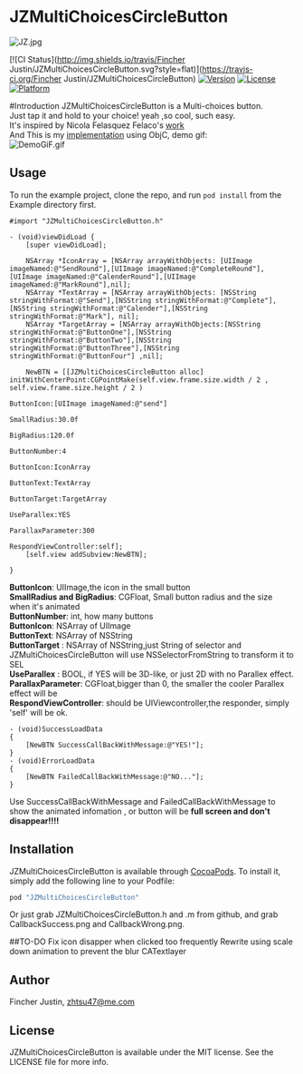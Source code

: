 # JZMultiChoicesCircleButton
![JZ.jpg](https://github.com/JustinFincher/JZMultiChoicesCircleButton/raw/master/DemoPic/JZ.jpg)  

[![CI Status](http://img.shields.io/travis/Fincher Justin/JZMultiChoicesCircleButton.svg?style=flat)](https://travis-ci.org/Fincher Justin/JZMultiChoicesCircleButton)
[![Version](https://img.shields.io/cocoapods/v/JZMultiChoicesCircleButton.svg?style=flat)](http://cocoapods.org/pods/JZMultiChoicesCircleButton)
[![License](https://img.shields.io/cocoapods/l/JZMultiChoicesCircleButton.svg?style=flat)](http://cocoapods.org/pods/JZMultiChoicesCircleButton)
[![Platform](https://img.shields.io/cocoapods/p/JZMultiChoicesCircleButton.svg?style=flat)](http://cocoapods.org/pods/JZMultiChoicesCircleButton)

#Introduction
JZMultiChoicesCircleButton is a Multi-choices button.  
Just tap it and hold to your choice! yeah ,so cool, such easy.   
It's inspired by Nicola Felasquez Felaco's [work](https://dribbble.com/shots/2293573-Pubbblish)  
And This is my [implementation](https://dribbble.com/shots/2333536-ParallaxCircleButton) using ObjC, demo gif:   
![DemoGiF.gif](https://github.com/JustinFincher/JZMultiChoicesCircleButton/raw/master/DemoPic/DemoGiF.gif) 

## Usage

To run the example project, clone the repo, and run `pod install` from the Example directory first.

```
#import "JZMultiChoicesCircleButton.h"

- (void)viewDidLoad {
    [super viewDidLoad];

    NSArray *IconArray = [NSArray arrayWithObjects: [UIImage imageNamed:@"SendRound"],[UIImage imageNamed:@"CompleteRound"],[UIImage imageNamed:@"CalenderRound"],[UIImage imageNamed:@"MarkRound"],nil];
    NSArray *TextArray = [NSArray arrayWithObjects: [NSString stringWithFormat:@"Send"],[NSString stringWithFormat:@"Complete"],[NSString stringWithFormat:@"Calender"],[NSString stringWithFormat:@"Mark"], nil];
    NSArray *TargetArray = [NSArray arrayWithObjects:[NSString stringWithFormat:@"ButtonOne"],[NSString stringWithFormat:@"ButtonTwo"],[NSString stringWithFormat:@"ButtonThree"],[NSString stringWithFormat:@"ButtonFour"] ,nil];
    
    NewBTN = [[JZMultiChoicesCircleButton alloc] initWithCenterPoint:CGPointMake(self.view.frame.size.width / 2 , self.view.frame.size.height / 2 )
                                                                                      ButtonIcon:[UIImage imageNamed:@"send"]
                                                                                     SmallRadius:30.0f
                                                                                       BigRadius:120.0f
                                                                                    ButtonNumber:4
                                                                                      ButtonIcon:IconArray
                                                                                      ButtonText:TextArray
                                                                                    ButtonTarget:TargetArray
                                                                                     UseParallex:YES
                                                                               ParallaxParameter:300
                                                                           RespondViewController:self];
    [self.view addSubview:NewBTN];
    
}

```
**ButtonIcon**: UIImage,the icon in the small button  
**SmallRadius and BigRadius**: CGFloat, Small button radius and the size when it's animated  
**ButtonNumber**: int, how many buttons  
**ButtonIcon**: NSArray of UIImage   
**ButtonText**: NSArray of NSString  
**ButtonTarget** : NSArray of NSString,just String of selector and JZMultiChoicesCircleButton will use NSSelectorFromString to transform it to SEL  
**UseParallex** : BOOL, if YES will be 3D-like, or just 2D with no Parallex effect.  
**ParallaxParameter**: CGFloat,bigger than 0, the smaller the cooler Parallex effect will be  
**RespondViewController**: should be UIViewcontroller,the responder, simply 'self' will be ok.  

```
- (void)SuccessLoadData
{
    [NewBTN SuccessCallBackWithMessage:@"YES!"];
}
- (void)ErrorLoadData
{
    [NewBTN FailedCallBackWithMessage:@"NO..."];
}
```
Use SuccessCallBackWithMessage and FailedCallBackWithMessage to show the animated infomation , or button will be **full screen and don't disappear!!!!**



## Installation

JZMultiChoicesCircleButton is available through [CocoaPods](http://cocoapods.org). To install
it, simply add the following line to your Podfile:

```ruby
pod "JZMultiChoicesCircleButton"
```

Or just grab JZMultiChoicesCircleButton.h and .m from github, and grab CallbackSuccess.png and CallbackWrong.png.


##TO-DO 
Fix icon disapper when clicked too frequently
Rewrite using scale down animation to prevent the blur CATextlayer

## Author

Fincher Justin, zhtsu47@me.com

## License

JZMultiChoicesCircleButton is available under the MIT license. See the LICENSE file for more info.
